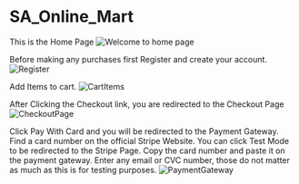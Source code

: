 # SA_Online_Mart
This is the Home Page
![Welcome to home page](https://github.com/user-attachments/assets/d8293902-cd35-4951-9f60-995d536fb80a)

Before making any purchases first Register and create your account.
![Register](https://github.com/user-attachments/assets/cf6675c0-695c-402b-aed3-3f8558d64bf9)

Add Items to cart.
![CartItems](https://github.com/user-attachments/assets/16439233-615a-44be-a61f-cb6a15566821)

After Clicking the Checkout link, you are redirected to the Checkout Page
![CheckoutPage](https://github.com/user-attachments/assets/a43d3fba-0573-42dc-bc42-daa1692bbc20)

Click Pay With Card and you will be redirected to the Payment Gateway.
Find a card number on the official Stripe Website.
You can click Test Mode to be redirected to the Stripe Page. 
Copy the card number and paste it on the payment gateway.
Enter any email or CVC number, those do not matter as much as this is for testing purposes.
![PaymentGateway](https://github.com/user-attachments/assets/a34107a7-28d6-4b4a-8099-fd384e33a274)



